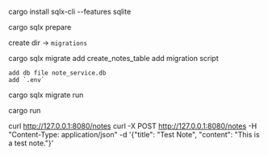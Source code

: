 cargo install sqlx-cli --features sqlite

cargo sqlx prepare 

create dir -> `migrations`

cargo sqlx migrate add create_notes_table
    add migration script

    add db file note_service.db
    add `.env`

cargo sqlx migrate run

cargo run

curl http://127.0.0.1:8080/notes
curl -X POST http://127.0.0.1:8080/notes -H "Content-Type: application/json" -d '{"title": "Test Note", "content": "This is a test note."}'
